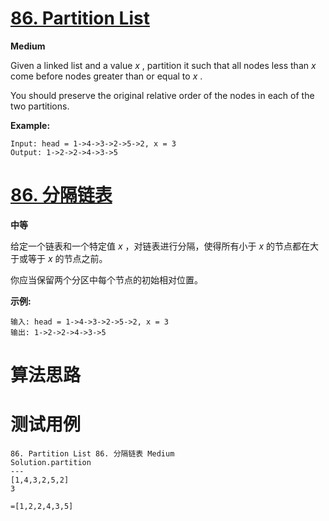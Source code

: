 # [86. Partition List][enTitle]

**Medium**

Given a linked list and a value  *x* , partition it such that all nodes less than  *x*  come before nodes greater than or equal to  *x* .

You should preserve the original relative order of the nodes in each of the two partitions.

**Example:** 

```
Input: head = 1->4->3->2->5->2, x = 3
Output: 1->2->2->4->3->5

```
# [86. 分隔链表][cnTitle]

**中等**

给定一个链表和一个特定值 *x* ，对链表进行分隔，使得所有小于  *x*  的节点都在大于或等于  *x*  的节点之前。

你应当保留两个分区中每个节点的初始相对位置。

**示例:** 

```
输入: head = 1->4->3->2->5->2, x = 3
输出: 1->2->2->4->3->5

```


# 算法思路

# 测试用例
```
86. Partition List 86. 分隔链表 Medium
Solution.partition
---
[1,4,3,2,5,2]
3

=[1,2,2,4,3,5]
```

[enTitle]: https://leetcode.com/problems/partition-list/
[cnTitle]: https://leetcode-cn.com/problems/partition-list/
